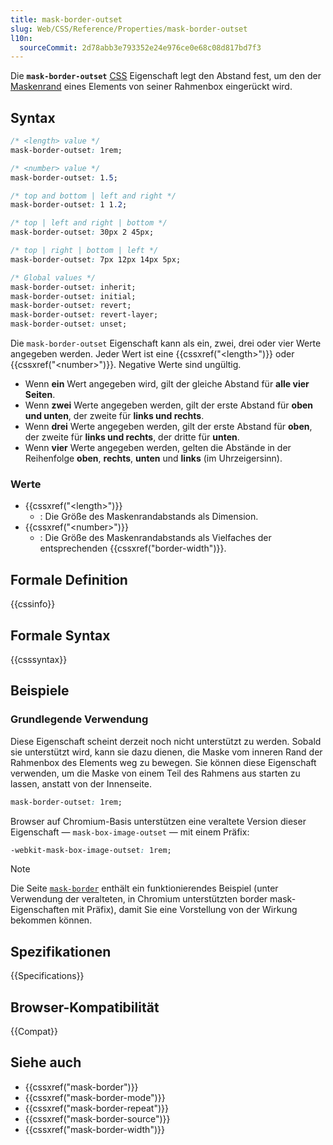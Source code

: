 ```yaml
---
title: mask-border-outset
slug: Web/CSS/Reference/Properties/mask-border-outset
l10n:
  sourceCommit: 2d78abb3e793352e24e976ce0e68c08d817bd7f3
---
```


Die **`mask-border-outset`** [CSS](/de/docs/Web/CSS) Eigenschaft legt den Abstand fest, um den der [Maskenrand](/de/docs/Web/CSS/Reference/Properties/mask-border) eines Elements von seiner Rahmenbox eingerückt wird.

## Syntax

```css
/* <length> value */
mask-border-outset: 1rem;

/* <number> value */
mask-border-outset: 1.5;

/* top and bottom | left and right */
mask-border-outset: 1 1.2;

/* top | left and right | bottom */
mask-border-outset: 30px 2 45px;

/* top | right | bottom | left */
mask-border-outset: 7px 12px 14px 5px;

/* Global values */
mask-border-outset: inherit;
mask-border-outset: initial;
mask-border-outset: revert;
mask-border-outset: revert-layer;
mask-border-outset: unset;
```

Die `mask-border-outset` Eigenschaft kann als ein, zwei, drei oder vier Werte angegeben werden. Jeder Wert ist eine {{cssxref("\<length>")}} oder {{cssxref("\<number>")}}. Negative Werte sind ungültig.

- Wenn **ein** Wert angegeben wird, gilt der gleiche Abstand für **alle vier Seiten**.
- Wenn **zwei** Werte angegeben werden, gilt der erste Abstand für **oben und unten**, der zweite für **links und rechts**.
- Wenn **drei** Werte angegeben werden, gilt der erste Abstand für **oben**, der zweite für **links und rechts**, der dritte für **unten**.
- Wenn **vier** Werte angegeben werden, gelten die Abstände in der Reihenfolge **oben**, **rechts**, **unten** und **links** (im Uhrzeigersinn).

### Werte

- {{cssxref("\<length>")}}
  - : Die Größe des Maskenrandabstands als Dimension.
- {{cssxref("\<number>")}}
  - : Die Größe des Maskenrandabstands als Vielfaches der entsprechenden {{cssxref("border-width")}}.

## Formale Definition

{{cssinfo}}

## Formale Syntax

{{csssyntax}}

## Beispiele

### Grundlegende Verwendung

Diese Eigenschaft scheint derzeit noch nicht unterstützt zu werden. Sobald sie unterstützt wird, kann sie dazu dienen, die Maske vom inneren Rand der Rahmenbox des Elements weg zu bewegen. Sie können diese Eigenschaft verwenden, um die Maske von einem Teil des Rahmens aus starten zu lassen, anstatt von der Innenseite.

```css
mask-border-outset: 1rem;
```

Browser auf Chromium-Basis unterstützen eine veraltete Version dieser Eigenschaft — `mask-box-image-outset` — mit einem Präfix:

```css
-webkit-mask-box-image-outset: 1rem;
```

> [!NOTE]
> Die Seite [`mask-border`](/de/docs/Web/CSS/Reference/Properties/mask-border) enthält ein funktionierendes Beispiel (unter Verwendung der veralteten, in Chromium unterstützten border mask-Eigenschaften mit Präfix), damit Sie eine Vorstellung von der Wirkung bekommen können.

## Spezifikationen

{{Specifications}}

## Browser-Kompatibilität

{{Compat}}

## Siehe auch

- {{cssxref("mask-border")}}
- {{cssxref("mask-border-mode")}}
- {{cssxref("mask-border-repeat")}}
- {{cssxref("mask-border-source")}}
- {{cssxref("mask-border-width")}}
